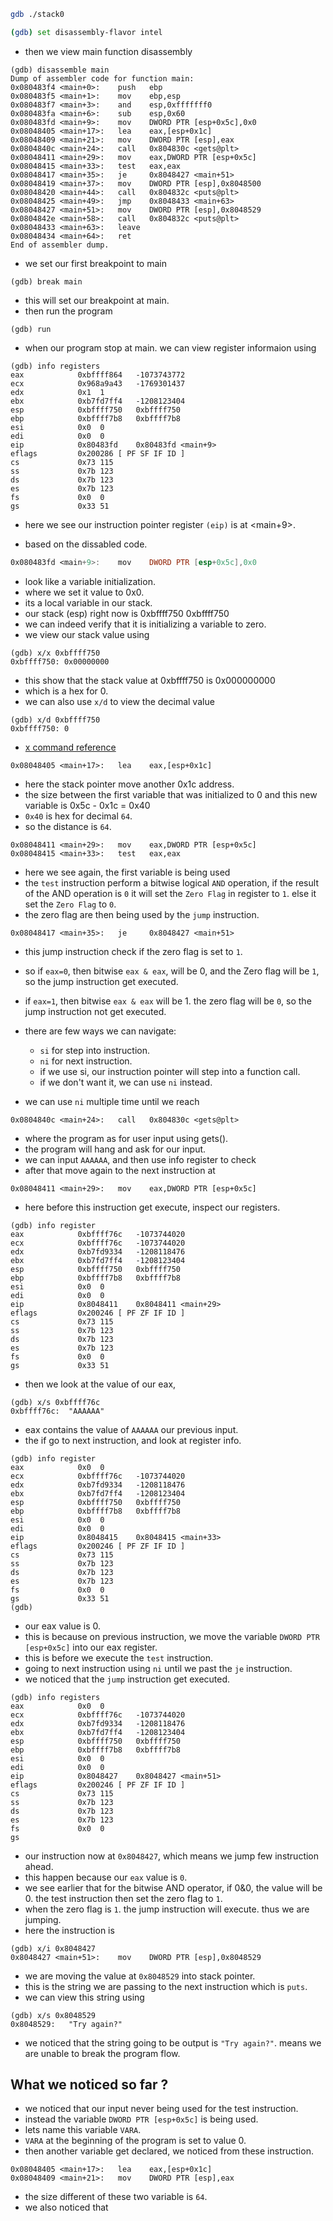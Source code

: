 ```bash
gdb ./stack0
```
```bash
(gdb) set disassembly-flavor intel
```
- then we view main function disassembly
```
(gdb) disassemble main
Dump of assembler code for function main:
0x080483f4 <main+0>:	push   ebp
0x080483f5 <main+1>:	mov    ebp,esp
0x080483f7 <main+3>:	and    esp,0xfffffff0
0x080483fa <main+6>:	sub    esp,0x60
0x080483fd <main+9>:	mov    DWORD PTR [esp+0x5c],0x0
0x08048405 <main+17>:	lea    eax,[esp+0x1c]
0x08048409 <main+21>:	mov    DWORD PTR [esp],eax
0x0804840c <main+24>:	call   0x804830c <gets@plt>
0x08048411 <main+29>:	mov    eax,DWORD PTR [esp+0x5c]
0x08048415 <main+33>:	test   eax,eax
0x08048417 <main+35>:	je     0x8048427 <main+51>
0x08048419 <main+37>:	mov    DWORD PTR [esp],0x8048500
0x08048420 <main+44>:	call   0x804832c <puts@plt>
0x08048425 <main+49>:	jmp    0x8048433 <main+63>
0x08048427 <main+51>:	mov    DWORD PTR [esp],0x8048529
0x0804842e <main+58>:	call   0x804832c <puts@plt>
0x08048433 <main+63>:	leave  
0x08048434 <main+64>:	ret    
End of assembler dump.

```

- we set our first breakpoint to main
```
(gdb) break main
```
- this will set our breakpoint at main.
- then run the program
```
(gdb) run
```
- when our program stop at main. we can view register informaion using
```
(gdb) info registers
eax            0xbffff864	-1073743772
ecx            0x968a9a43	-1769301437
edx            0x1	1
ebx            0xb7fd7ff4	-1208123404
esp            0xbffff750	0xbffff750
ebp            0xbffff7b8	0xbffff7b8
esi            0x0	0
edi            0x0	0
eip            0x80483fd	0x80483fd <main+9>
eflags         0x200286	[ PF SF IF ID ]
cs             0x73	115
ss             0x7b	123
ds             0x7b	123
es             0x7b	123
fs             0x0	0
gs             0x33	51
```
- here we see our instruction pointer register `(eip)` is at <main+9>.

- based on the dissabled code.
```asm
0x080483fd <main+9>:	mov    DWORD PTR [esp+0x5c],0x0
``` 
- look like a variable initialization.
- where we set it value to 0x0.
- its a local variable in our stack.
- our stack (esp) right now is 0xbffff750	0xbffff750
- we can indeed verify that it is initializing a variable to zero.
- we view our stack value using
```
(gdb) x/x 0xbffff750
0xbffff750:	0x00000000
```
- this show that the stack value at 0xbffff750 is 0x000000000
- which is a hex for 0.
- we can also use `x/d` to view the decimal value
```
(gdb) x/d 0xbffff750
0xbffff750:	0
```
- [x command reference](https://visualgdb.com/gdbreference/commands/x)
```
0x08048405 <main+17>:	lea    eax,[esp+0x1c]
```
- here the stack pointer move another 0x1c address.
- the size between the first variable that was initialized to 0 and this new variable is 0x5c - 0x1c = 0x40
- `0x40` is hex for decimal `64`.
- so the distance is `64`. 

```
0x08048411 <main+29>:	mov    eax,DWORD PTR [esp+0x5c]
0x08048415 <main+33>:	test   eax,eax
```
- here we see again, the first variable is being used
- the `test` instruction perform a bitwise logical `AND` operation, if the result of the AND operation is `0` it will set the `Zero Flag` in register to `1`. else it set the `Zero Flag` to `0`.
- the zero flag are then being used by the `jump` instruction.
```
0x08048417 <main+35>:	je     0x8048427 <main+51>
```
- this jump instruction check if the zero flag is set to `1`. 
- so if `eax=0`, then bitwise `eax & eax`, will be 0, and the Zero flag will be `1`, so the jump instruction get executed.
- if `eax=1`, then bitwise `eax & eax` will be 1. the zero flag will be `0`, so the jump instruction not get executed.

- there are few ways we can navigate:
    - `si` for step into instruction.
    - `ni` for next instruction.
    - if we use si, our instruction pointer will step into a function call.
    - if we don't want it, we can use `ni` instead.

- we can use `ni` multiple time until we reach 
```
0x0804840c <main+24>:	call   0x804830c <gets@plt>
```
- where the program as for user input using gets().
- the program will hang and ask for our input.
- we can input `AAAAAA`, and then use info register to check
- after that move again to the next instruction at
```
0x08048411 <main+29>:	mov    eax,DWORD PTR [esp+0x5c]
```
- here before this instruction get execute, inspect our registers.
```
(gdb) info register
eax            0xbffff76c	-1073744020
ecx            0xbffff76c	-1073744020
edx            0xb7fd9334	-1208118476
ebx            0xb7fd7ff4	-1208123404
esp            0xbffff750	0xbffff750
ebp            0xbffff7b8	0xbffff7b8
esi            0x0	0
edi            0x0	0
eip            0x8048411	0x8048411 <main+29>
eflags         0x200246	[ PF ZF IF ID ]
cs             0x73	115
ss             0x7b	123
ds             0x7b	123
es             0x7b	123
fs             0x0	0
gs             0x33	51
```
- then we look at the value of our eax,
```
(gdb) x/s 0xbffff76c
0xbffff76c:	 "AAAAAA"
```
- eax contains the value of `AAAAAA` our previous input.
- the if go to next instruction, and look at register info.
```
(gdb) info register
eax            0x0	0
ecx            0xbffff76c	-1073744020
edx            0xb7fd9334	-1208118476
ebx            0xb7fd7ff4	-1208123404
esp            0xbffff750	0xbffff750
ebp            0xbffff7b8	0xbffff7b8
esi            0x0	0
edi            0x0	0
eip            0x8048415	0x8048415 <main+33>
eflags         0x200246	[ PF ZF IF ID ]
cs             0x73	115
ss             0x7b	123
ds             0x7b	123
es             0x7b	123
fs             0x0	0
gs             0x33	51
(gdb) 
```
- our eax value is 0.
- this is because on previous instruction, we move the variable `DWORD PTR [esp+0x5c]` into our eax register.
- this is before we execute the `test` instruction.
- going to next instruction using `ni` until we past the `je` instruction.
- we noticed that the `jump` instruction get executed.
```
(gdb) info registers
eax            0x0	0
ecx            0xbffff76c	-1073744020
edx            0xb7fd9334	-1208118476
ebx            0xb7fd7ff4	-1208123404
esp            0xbffff750	0xbffff750
ebp            0xbffff7b8	0xbffff7b8
esi            0x0	0
edi            0x0	0
eip            0x8048427	0x8048427 <main+51>
eflags         0x200246	[ PF ZF IF ID ]
cs             0x73	115
ss             0x7b	123
ds             0x7b	123
es             0x7b	123
fs             0x0	0
gs 
```
- our instruction now at `0x8048427`, which means we jump few instruction ahead.
- this happen because our `eax` value is `0`.
- we see earlier that for the bitwise AND operator, if 0&0, the value will be 0. the test instruction then set the zero flag to `1`.
- when the zero flag is `1`. the jump instruction will execute. thus we are jumping.
- here the instruction is 
```
(gdb) x/i 0x8048427
0x8048427 <main+51>:	mov    DWORD PTR [esp],0x8048529
```
- we are moving the value at `0x8048529` into stack pointer.
- this is the string we are passing to the next instruction which is `puts`. 
- we can view this string using
```
(gdb) x/s 0x8048529
0x8048529:	 "Try again?"
```
- we noticed that the string going to be output is `"Try again?"`. means we are unable to break the program flow.

## What we noticed so far ?
- we noticed that our input never being used for the test instruction.
- instead the variable `DWORD PTR [esp+0x5c]` is being used.
- lets name this variable `VARA`.
- `VARA` at the beginning of the program is set to value 0.
- then another variable get declared, we noticed from these instruction. 
```
0x08048405 <main+17>:	lea    eax,[esp+0x1c]
0x08048409 <main+21>:	mov    DWORD PTR [esp],eax
```
- the size different of these two variable is `64`.
- we also noticed that 